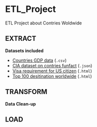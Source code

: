 # ETL_Project
ETL Project about Contries Woldwide

## EXTRACT 
__Datasets included__
* [Countries GDP data](https://github.com/EstellaYu/ETL_Project/tree/master/GDP_by_country) (`.csv`)
* [CIA dataset on contries funfact](https://github.com/iancoleman/cia_world_factbook_api) (`.json`)
* [Visa requirement for US citizen](https://en.wikipedia.org/wiki/Visa_requirements_for_United_States_citizens) (`.html`)
* [Top 100 desitination worldwide](https://brilliantmaps.com/top-100-tourist-destinations/) (`.html`)

## TRANSFORM 
__Data Clean-up__

## LOAD

 
